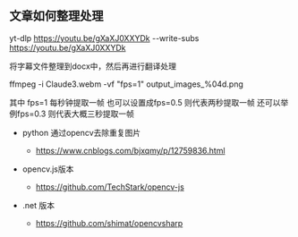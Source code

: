## 文章如何整理处理
yt-dlp https://youtu.be/gXaXJ0XXYDk --write-subs
https://youtu.be/gXaXJ0XXYDk

将字幕文件整理到docx中，然后再进行翻译处理

ffmpeg -i Claude3.webm -vf "fps=1" output_images_%04d.png

其中 fps=1 每秒钟提取一帧
也可以设置成fps=0.5 则代表两秒提取一帧
还可以举例fps=0.3 则代表大概三秒提取一帧

- python 通过opencv去除重复图片
  - https://www.cnblogs.com/bjxqmy/p/12759836.html

- opencv.js版本
  - https://github.com/TechStark/opencv-js


- .net 版本
  - https://github.com/shimat/opencvsharp

